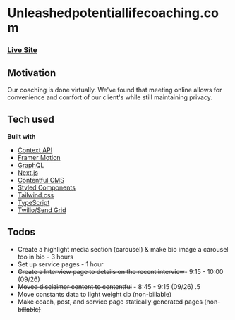 # Unleashedpotentiallifecoaching.com

### [Live Site](https://jessrebelo.com/)

## Motivation

Our coaching is done virtually. We've found that meeting online allows for convenience and comfort of our client's while still maintaining privacy.

## Tech used

**Built with**

- [Context API](https://reactjs.org/docs/context.html)
- [Framer Motion](https://motion.io)
- [GraphQL](https://graphql.org/)
- [Next.js](https://nextjs.org/)
- [Contentful CMS](https://contentful.com/)
- [Styled Components](https://styled-components.com/)
- [Tailwind.css](https://tailwindcss.com/)
- [TypeScript](https://www.typescriptlang.org/)
- [Twilio/Send Grid](https://www.twilio.com/sendgrid/email-api)

## Todos

- Create a highlight media section (carousel) & make bio image a carousel too in bio - 3 hours
- Set up service pages - 1 hour
- ~~Create a Interview page to details on the recent interview~~- 9:15 - 10:00 (09/26)
- ~~Moved disclaimer content to contentful~~ - 8:45 - 9:15 (09/26) .5
- Move constants data to light weight db (non-billable)
- ~~Make coach, post, and service page statically generated pages (non-billable)~~
